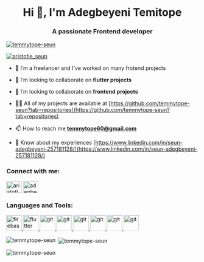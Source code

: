 <h1 align="center">Hi 👋, I'm Adegbeyeni Temitope</h1>
<h3 align="center">A passionate Frontend developer </h3>

<p align="left"> <a href="https://github.com/ryo-ma/github-profile-trophy"><img src="https://github-profile-trophy.vercel.app/?username=temmytope-seun" alt="temmytope-seun" /></a> </p>

<p align="left"> <a href="https://twitter.com/aristotle_seun" target="blank"><img src="https://img.shields.io/twitter/follow/aristotle_seun?logo=twitter&style=for-the-badge" alt="aristotle_seun" /></a> </p>


- 🌱 I’m a freelancer and I've worked on many frotend projects

- 👯 I’m looking to collaborate on **flutter projects**

- 👯 I’m looking to collaborate on **frontend projects**


- 👨‍💻 All of my projects are available at [https://github.com/temmytope-seun?tab=repositories](https://github.com/temmytope-seun?tab=repositories)


- 📫 How to reach me **temmytope60@gmail.com**

- 📄 Know about my experiences [https://www.linkedin.com/in/seun-adegbeyeni-257181128/](https://www.linkedin.com/in/seun-adegbeyeni-257181128/)


<h3 align="left">Connect with me:</h3>
<p align="left">
<a href="https://twitter.com/aristotle_seun" target="blank"><img align="center" src="https://raw.githubusercontent.com/rahuldkjain/github-profile-readme-generator/master/src/images/icons/Social/twitter.svg" alt="aristotle_seun" height="30" width="40" /></a>
<a href="https://www.linkedin.com/in/seun-adegbeyeni-257181128/" target="blank"><img align="center" src="https://raw.githubusercontent.com/rahuldkjain/github-profile-readme-generator/master/src/images/icons/Social/linked-in-alt.svg" alt="adegbeyeni-temitope" height="30" width="40" /></a>
</p>

<h3 align="left">Languages and Tools:</h3>
<p align="left"> 
<a href="https://firebase.google.com/" target="_blank"> <img src="https://www.vectorlogo.zone/logos/firebase/firebase-icon.svg" alt="firebase" width="40" height="40"/> </a> 
<a href="https://flutter.dev" target="_blank"> <img src="https://www.vectorlogo.zone/logos/flutterio/flutterio-icon.svg" alt="flutter" width="40" height="40"/> </a>
<a href="https://git-scm.com/" target="_blank"> <img src="https://www.vectorlogo.zone/logos/git-scm/git-scm-icon.svg" alt="git" width="40" height="40"/> </a> 
<a href="https://reactjs.org/" target="_blank"> <img src="https://www.vectorlogo.zone/logos/reactjs/reactjs-icon.svg" alt="git" width="40" height="40"/> </a> 
<a href="https://git-scm.com/" target="_blank"> <img src="https://www.vectorlogo.zone/logos/mysql/mysql-official.svg" alt="git" width="40" height="40"/> </a> 
<a href="#" target="_blank"> <img src="https://www.vectorlogo.zone/logos/w3_html5/w3_html5-icon.svg" alt="git" width="40" height="40"/> </a> 
<a href="#" target="_blank"> <img src="https://www.vectorlogo.zone/logos/javascript/javascript-icon.svg" alt="git" width="40" height="40"/> </a> 
<a href="#" target="_blank"> <img src="https://www.vectorlogo.zone/logos/python/python-icon.svg" alt="git" width="40" height="40"/> </a> 
 
 </p>

<p><img align="left" src="https://github-readme-stats.vercel.app/api/top-langs?username=temmytope-seun&show_icons=true&locale=en&layout=compact" alt="temmytope-seun" /></p>

<p>&nbsp;<img align="center" src="https://github-readme-stats.vercel.app/api?username=temmytope-seun&show_icons=true&locale=en" alt="temmytope-seun" /></p>

<p><img align="center" src="https://github-readme-streak-stats.herokuapp.com/?user=temmytope-seun&" alt="temmytope-seun" /></p>

